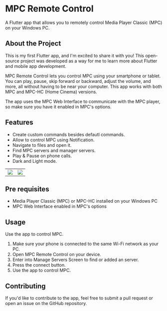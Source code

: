 # MPC Remote Control

A Flutter app that allows you to remotely control Media Player Classic (MPC) on your Windows PC.


## About the Project
This is my first Flutter app, and I'm excited to share it with you! This open-source project was developed as a way for me to learn more about Flutter and mobile app development.

MPC Remote Control lets you control MPC using your smartphone or tablet. You can play, pause, skip forward or backward, adjust the volume, and more, all without having to be near your computer. This app works with both MPC and MPC-HC (Home Cinema) versions.

The app uses the MPC Web Interface to communicate with the MPC player, so make sure you have it enabled in MPC's options.

## Features
- Create custom commands besides defautl commands.
- Allow to control MPC using Notification.
- Navigate to files and open it.
- Find MPC servers and manager servers.
- Play & Pause on phone calls.
- Dark and Light mode.

|       |       |
|:------|------:|
![](https://user-images.githubusercontent.com/74125222/236628403-759205dc-0a06-4fce-8fa8-6eb2a280bc18.png)|![](https://user-images.githubusercontent.com/74125222/236628419-58108ac1-473c-4ba7-9261-875f3d8ca2b6.gif)|![](https://user-images.githubusercontent.com/74125222/236628466-53358427-9ae1-4101-89db-b9a65754b6eb.png)|![](https://user-images.githubusercontent.com/74125222/236628499-7af30f3f-d11e-436d-bf3d-a88ecd270594.gif)



## Pre requisites
- Media Player Classic (MPC) or MPC-HC installed on your Windows PC
- MPC Web Interface enabled in MPC's options


## Usage
Use the app to control MPC.
1. Make sure your phone is connected to the same Wi-Fi network as your PC.
2. Open MPC Remote Control on your device.
3. Enter into Manage Servers Screen to find or added an server.
4. Press the connect button.
5. Use the app to control MPC.



## Contributing
If you'd like to contribute to the app, feel free to submit a pull request or open an issue on the GitHub repository.
